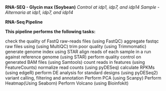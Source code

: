 **RNA-SEQ - Glycin max (Soybean)**
*Control at idp1, idp7, and idp14*
*Sample - Alternaria at idp1, idp7, and idp14*

**RNA-Seq Pipeline**

**This pipeline performs the following tasks:**

check the quality of FastQ raw-reads files (using FastQC)
aggregate fastqc raw files using (using MultiQC)
trim poor quality (using Trimmomatic)
generate genome index using STAR
align reads of each sample in a run against reference genome (using STAR)
perform quality control on generated BAM files (using Samtools)
count reads in features (using FeatureCounts)
normalize read counts (using pyDESeq)
calculate RPKMs (using edgeR)
perform DE analysis for standard designs (using pyDESeq2)
variant calling, filtering and annotation
Perform PCA (using Scanpy)
Perform Heatmap(Using Seaborn)
Perform Volcano (using Bioinfokit)
